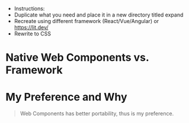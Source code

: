 * Instructions:
* Duplicate what you need and place it in a new directory titled expand
* Recreate using different framework (React/Vue/Angular) or https://lit.dev/ 
* Rewrite to CSS

# Native Web Components vs. Framework

# My Preference and Why
> Web Components has better portability, thus is my preference.
